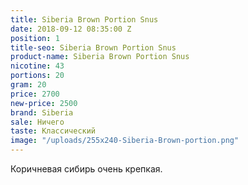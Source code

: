 ```yaml
---
title: Siberia Brown Portion Snus
date: 2018-09-12 08:35:00 Z
position: 1
title-seo: Siberia Brown Portion Snus
product-name: Siberia Brown Portion Snus
nicotine: 43
portions: 20
gram: 20
price: 2700
new-price: 2500
brand: Siberia
sale: Ничего
taste: Классический
image: "/uploads/255x240-Siberia-Brown-portion.png"
---
```


Коричневая сибирь очень крепкая.